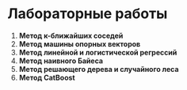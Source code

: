 # Лабораторные работы

1. **Метод к-ближайших соседей**
2. **Метод машины опорных векторов**
3. **Метод линейной и логистической регрессий**
4. **Метод наивного Байеса**
5. **Метод решающего дерева и случайного леса**
6. **Метод CatBoost**

